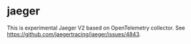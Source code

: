 # jaeger

This is experimental Jaeger V2 based on OpenTelemetry collector.
See https://github.com/jaegertracing/jaeger/issues/4843.
